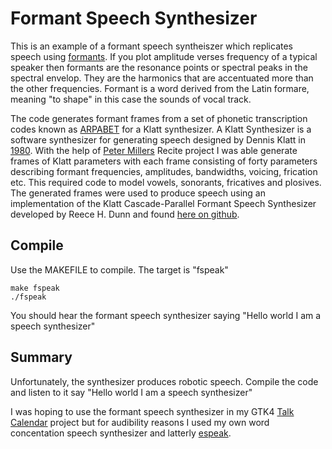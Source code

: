 # Formant Speech Synthesizer

This is an example of a formant speech syntheiszer which replicates speech using [formants](https://www.youtube.com/watch?v=QS0iAyXWs5I). If you plot amplitude verses frequency of a typical speaker then formants are the resonance points or spectral peaks in the spectral envelop. They are the harmonics that are accentuated more than the other frequencies. Formant is a word derived from the Latin formare, meaning "to shape" in this case the sounds of vocal track.

The code generates formant frames from a set of phonetic transcription codes known as [ARPABET](https://en.wikipedia.org/wiki/ARPABET) for a Klatt synthesizer. A Klatt Synthesizer is a software synthesizer for generating speech designed by Dennis Klatt in [1980](https://www.fon.hum.uva.nl/david/ma_ssp/2010/Klatt-1980-JAS000971.pdf). With the help of [Peter Millers](https://en.wikipedia.org/wiki/Peter_Miller_(software_engineer)) Recite project I was able generate frames of Klatt parameters with each frame consisting of forty parameters describing formant frequencies, amplitudes, bandwidths, voicing, frication etc. This required code to model vowels, sonorants, fricatives and plosives. The generated frames were used to produce speech using an implementation of the Klatt Cascade-Parallel Formant Speech Synthesizer developed by Reece H. Dunn and found [here on github](https://github.com/rhdunn/klatt).

## Compile

Use the MAKEFILE to compile. The target is "fspeak"

```
make fspeak
./fspeak
```

You should hear the formant speech synthesizer saying "Hello world I am a speech synthesizer"

## Summary

Unfortunately, the synthesizer produces robotic speech. Compile the code and listen to it say "Hello world I am a speech synthesizer"

I was hoping to use the formant speech synthesizer in my GTK4 [Talk Calendar](https://github.com/crispinprojects/talkgcalendar) project but for audibility reasons I used my own word concentation speech synthesizer and latterly [espeak](https://espeak.sourceforge.net/).
